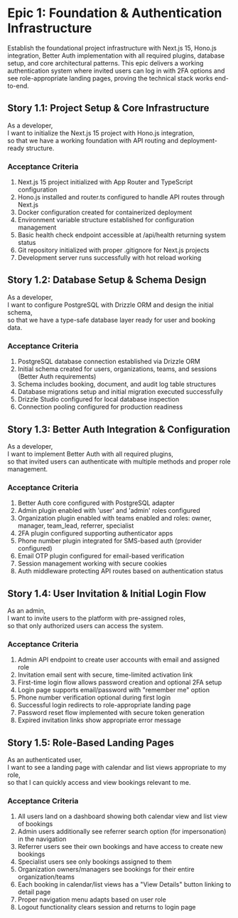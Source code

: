 # Epic 1: Foundation & Authentication Infrastructure

Establish the foundational project infrastructure with Next.js 15, Hono.js integration, Better Auth implementation with all required plugins, database setup, and core architectural patterns. This epic delivers a working authentication system where invited users can log in with 2FA options and see role-appropriate landing pages, proving the technical stack works end-to-end.

## Story 1.1: Project Setup & Core Infrastructure

As a developer,  
I want to initialize the Next.js 15 project with Hono.js integration,  
so that we have a working foundation with API routing and deployment-ready structure.

### Acceptance Criteria
1. Next.js 15 project initialized with App Router and TypeScript configuration
2. Hono.js installed and router.ts configured to handle API routes through Next.js
3. Docker configuration created for containerized deployment
4. Environment variable structure established for configuration management
5. Basic health check endpoint accessible at /api/health returning system status
6. Git repository initialized with proper .gitignore for Next.js projects
7. Development server runs successfully with hot reload working

## Story 1.2: Database Setup & Schema Design

As a developer,  
I want to configure PostgreSQL with Drizzle ORM and design the initial schema,  
so that we have a type-safe database layer ready for user and booking data.

### Acceptance Criteria
1. PostgreSQL database connection established via Drizzle ORM
2. Initial schema created for users, organizations, teams, and sessions (Better Auth requirements)
3. Schema includes booking, document, and audit log table structures
4. Database migrations setup and initial migration executed successfully
5. Drizzle Studio configured for local database inspection
6. Connection pooling configured for production readiness

## Story 1.3: Better Auth Integration & Configuration

As a developer,  
I want to implement Better Auth with all required plugins,  
so that invited users can authenticate with multiple methods and proper role management.

### Acceptance Criteria
1. Better Auth core configured with PostgreSQL adapter
2. Admin plugin enabled with 'user' and 'admin' roles configured
3. Organization plugin enabled with teams enabled and roles: owner, manager, team_lead, referrer, specialist
4. 2FA plugin configured supporting authenticator apps
5. Phone number plugin integrated for SMS-based auth (provider configured)
6. Email OTP plugin configured for email-based verification
7. Session management working with secure cookies
8. Auth middleware protecting API routes based on authentication status

## Story 1.4: User Invitation & Initial Login Flow

As an admin,  
I want to invite users to the platform with pre-assigned roles,  
so that only authorized users can access the system.

### Acceptance Criteria
1. Admin API endpoint to create user accounts with email and assigned role
2. Invitation email sent with secure, time-limited activation link
3. First-time login flow allows password creation and optional 2FA setup
4. Login page supports email/password with "remember me" option
5. Phone number verification optional during first login
6. Successful login redirects to role-appropriate landing page
7. Password reset flow implemented with secure token generation
8. Expired invitation links show appropriate error message

## Story 1.5: Role-Based Landing Pages

As an authenticated user,  
I want to see a landing page with calendar and list views appropriate to my role,  
so that I can quickly access and view bookings relevant to me.

### Acceptance Criteria
1. All users land on a dashboard showing both calendar view and list view of bookings
2. Admin users additionally see referrer search option (for impersonation) in the navigation
3. Referrer users see their own bookings and have access to create new bookings
4. Specialist users see only bookings assigned to them
5. Organization owners/managers see bookings for their entire organization/teams
6. Each booking in calendar/list views has a "View Details" button linking to detail page
7. Proper navigation menu adapts based on user role
8. Logout functionality clears session and returns to login page
